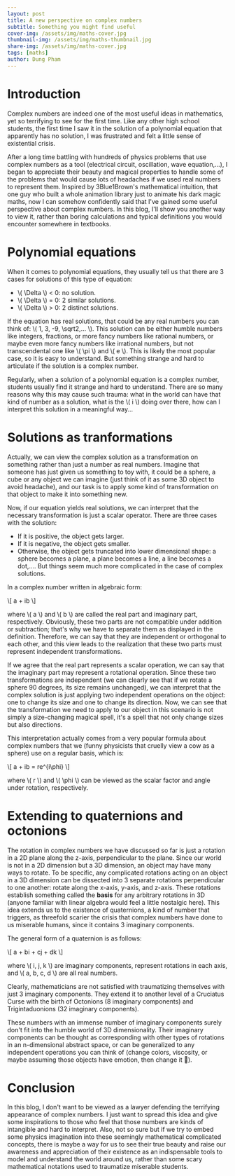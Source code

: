 ```yaml
---
layout: post
title: A new perspective on complex numbers
subtitle: Something you might find useful
cover-img: /assets/img/maths-cover.jpg
thumbnail-img: /assets/img/maths-thumbnail.jpg
share-img: /assets/img/maths-cover.jpg
tags: [maths]
author: Dung Pham
---
```

# Introduction
Complex numbers are indeed one of the most useful ideas in mathematics, yet so terrifying to see for the first time. Like any other high school students, the first time I saw it in the solution of a polynomial equation that apparently has no solution, I was frustrated and felt a little sense of existential crisis.

After a long time battling with hundreds of physics problems that use complex numbers as a tool (electrical circuit, oscillation, wave equation,...), I began to appreciate their beauty and magical properties to handle some of the problems that would cause lots of headaches if we used real numbers to represent them. Inspired by 3Blue1Brown's mathematical intuition, that one guy who built a whole animation library just to animate his dark magic maths, now I can somehow confidently said that I've gained some useful perspective about complex numbers. In this blog, I'll show you another way to view it, rather than boring calculations and typical definitions you would encounter somewhere in textbooks.

# Polynomial equations
When it comes to polynomial equations, they usually tell us that there are 3 cases for solutions of this type of equation:
- \\( \Delta \\) < 0: no solution.
- \\( \Delta \\) = 0: 2 similar solutions.
- \\( \Delta \\) > 0: 2 distinct solutions.

If the equation has real solutions, that could be any real numbers you can think of: \\( 1, 3, -9, \sqrt2,... \\). This solution can be either humble numbers like integers, fractions, or more fancy numbers like rational numbers, or maybe even more fancy numbers like irrational numbers, but not transcendental one like \\( \pi \\) and \\( e \\). This is likely the most popular case, so it is easy to understand. But something strange and hard to articulate if the solution is a complex number. 

Regularly, when a solution of a polynomial equation is a complex number, students usually find it strange and hard to understand. There are so many reasons why this may cause such trauma: what in the world can have that kind of number as a solution, what is the \\( i \\) doing over there, how can I interpret this solution in a meaningful way...

# Solutions as tranformations
Actually, we can view the complex solution as a transformation on something rather than just a number as real numbers. Imagine that someone has just given us something to toy with, it could be a sphere, a cube or any object we can imagine (just think of it as some 3D object to avoid headache), and our task is to apply some kind of transformation on that object to make it into something new.

Now, if our equation yields real solutions, we can interpret that the necessary transformation is just a scalar operator. There are three cases with the solution:
- If it is positive, the object gets larger.
- If it is negative, the object gets smaller.
- Otherwise, the object gets truncated into lower dimensional shape: a sphere becomes a plane, a plane becomes a line, a line becomes a dot,.... But things seem much more complicated in the case of complex solutions.

In a complex number written in algebraic form:

\\[ a + ib \\]

where \\( a \\) and \\( b \\) are called the real part and imaginary part, respectively. Obviously, these two parts are not compatible under addition or subtraction; that's why we have to separate them as displayed in the definition. Therefore, we can say that they are independent or orthogonal to each other, and this view leads to the realization that these two parts must represent independent transformations.

If we agree that the real part represents a scalar operation, we can say that the imaginary part may represent a rotational operation. Since these two transformations are independent (we can clearly see that if we rotate a sphere 90 degrees, its size remains unchanged), we can interpret that the complex solution is just applying two independent operations on the object: one to change its size and one to change its direction. Now, we can see that the transformation we need to apply to our object in this scenario is not simply a size-changing magical spell, it's a spell that not only change sizes but also directions.

This interpretation actually comes from a very popular formula about complex numbers that we (funny physicists that cruelly view a cow as a sphere) use on a regular basis, which is:

\\[ a + ib = re^{i\\phi} \\]

where \\( r \\) and \\( \phi \\) can be viewed as the scalar factor and angle under rotation, respectively.

# Extending to quaternions and octonions
The rotation in complex numbers we have discussed so far is just a rotation in a 2D plane along the z-axis, perpendicular to the plane. Since our world is not in a 2D dimension but a 3D dimension, an object may have many ways to rotate. To be specific, any complicated rotations acting on an object in a 3D dimension can be dissected into 3 separate rotations perpendicular to one another: rotate along the x-axis, y-axis, and z-axis. These rotations establish something called the **basis** for any arbitrary rotations in 3D (anyone familiar with linear algebra would feel a little nostalgic here). This idea extends us to the existence of quaternions, a kind of number that triggers, as threefold scarier the crisis that complex numbers have done to us miserable humans, since it contains 3 imaginary components.

The general form of a quaternion is as follows:

\\[ a + bi + cj + dk \\]

where \\( i, j, k \\) are imaginary components, represent rotations in each axis, and \\( a, b, c, d \\) are all real numbers.

Clearly, mathematicians are not satisfied with traumatizing themselves with just 3 imaginary components. They extend it to another level of a Cruciatus Curse with the birth of Octonions (8 imaginary components) and Trigintaduonions (32 imaginary components).

These numbers with an immense number of imaginary components surely don't fit into the humble world of 3D dimensionality. Their imaginary components can be thought as corresponding with other types of rotations in an n-dimensional abstract space, or can be generalized to any independent operations you can think of (change colors, viscosity, or maybe assuming those objects have emotion, then change it 👑).

# Conclusion

In this blog, I don't want to be viewed as a lawyer defending the terrifying appearance of complex numbers. I just want to spread this idea and give some inspirations to those who feel that those numbers are kinds of intangible and hard to interpret. Also, not so sure but if we try to embed some physics imagination into these seemingly mathematical complicated concepts, there is maybe a way for us to see their true beauty and raise our awareness and appreciation of their existence as an indispensable tools to model and understand the world around us, rather than some scary mathematical notations used to traumatize miserable students.
